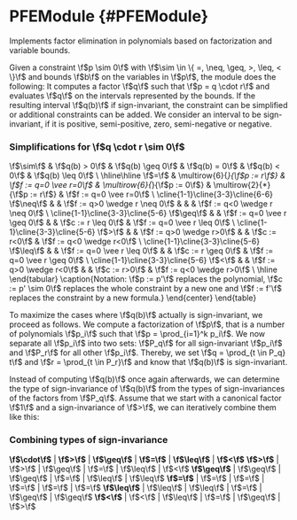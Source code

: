# PFEModule {#PFEModule}

Implements factor elimination in polynomials based on factorization and variable bounds.

Given a constraint \f$p \sim 0\f$ with \f$\sim \in \{ =, \neq, \geq, >, \leq, < \}\f$ and bounds \f$b\f$ on the variables in \f$p\f$, the module does the following:
It computes a factor \f$q\f$ such that \f$p = q \cdot r\f$ and evaluates \f$q\f$ on the intervals represented by the bounds.
If the resulting interval \f$q(b)\f$ if sign-invariant, the constraint can be simplified or additional constraints can be added.
We consider an interval to be sign-invariant, if it is positive, semi-positive, zero, semi-negative or negative.

### Simplifications for \f$q \cdot r \sim 0\f$
\f$\sim\f$ & \f$q(b) > 0\f$ & \f$q(b) \geq 0\f$ & \f$q(b) = 0\f$ & \f$q(b) < 0\f$ & \f$q(b) \leq 0\f$ \\
\hline\hline
\f$=\f$ & \multirow{6}{*}{\f$p := r\f$} & \f$f := q=0 \vee r=0\f$ & \multirow{6}{*}{\f$p := 0\f$} & \multirow{2}{*}{\f$p := r\f$} & \f$f := q=0 \vee r=0\f$ \\
\cline{1-1}\cline{3-3}\cline{6-6}
\f$\neq\f$ & & \f$f := q>0 \wedge r \neq 0\f$ & & & \f$f := q<0 \wedge r \neq 0\f$ \\
\cline{1-1}\cline{3-3}\cline{5-6}
\f$\geq\f$ & & \f$f := q=0 \vee r \geq 0\f$ & & \f$c := r \leq 0\f$ & \f$f := q=0 \vee r \leq 0\f$ \\
\cline{1-1}\cline{3-3}\cline{5-6}
\f$>\f$ & & \f$f := q>0 \wedge r>0\f$ & & \f$c := r<0\f$ & \f$f := q<0 \wedge r<0\f$ \\
\cline{1-1}\cline{3-3}\cline{5-6}
\f$\leq\f$ & & \f$f := q=0 \vee r \leq 0\f$ & & \f$c := r \geq 0\f$ & \f$f := q=0 \vee r \geq 0\f$ \\
\cline{1-1}\cline{3-3}\cline{5-6}
\f$<\f$ & & \f$f := q>0 \wedge r<0\f$ & & \f$c := r>0\f$ &  \f$f := q<0 \wedge r>0\f$ \\
\hline
\end{tabular}
\caption{Notation: \f$p := p'\f$ replaces the polynomial, \f$c := p' \sim 0\f$ replaces the whole constraint by a new one and \f$f := f'\f$ replaces the constraint by a new formula.}
\end{center}
\end{table}

To maximize the cases where \f$q(b)\f$ actually is sign-invariant, we proceed as follows.
We compute a factorization of \f$p\f$, that is a number of polynomials \f$p_i\f$ such that \f$p = \prod_{i=1}^k p_i\f$.
We now separate all \f$p_i\f$ into two sets: \f$P_q\f$ for all sign-invariant \f$p_i\f$ and \f$P_r\f$ for all other \f$p_i\f$.
Thereby, we set \f$q = \prod_{t \in P_q} t\f$ and \f$r = \prod_{t \in P_r}\f$ and know that \f$q(b)\f$ is sign-invariant.

Instead of computing \f$q(b)\f$ once again afterwards, we can determine the type of sign-invariance of \f$q(b)\f$ from the types of sign-invariances of the factors from \f$P_q\f$.
Assume that we start with a canonical factor \f$1\f$ and a sign-invariance of \f$>\f$, we can iteratively combine them like this:

### Combining types of sign-invariance

**\f$\cdot\f$**	| **\f$>\f$**	| **\f$\geq\f$**	| **\f$=\f$**	| **\f$\leq\f$**	| **\f$<\f$**
**\f$>\f$**		| \f$>\f$		| \f$\geq\f$		| \f$=\f$		| \f$\leq\f$		| \f$<\f$
**\f$\geq\f$**	| \f$\geq\f$	| \f$\geq\f$		| \f$=\f$		| \f$\leq\f$		| \f$\leq\f$
**\f$=\f$**		| \f$=\f$		| \f$=\f$			| \f$=\f$		| \f$=\f$			| \f$=\f$
**\f$\leq\f$**	| \f$\leq\f$	| \f$\leq\f$		| \f$=\f$		| \f$\geq\f$		| \f$\geq\f$
**\f$<\f$**		| \f$<\f$		| \f$\leq\f$		| \f$=\f$		| \f$\geq\f$		| \f$>\f$

